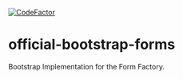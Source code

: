 [![CodeFactor](https://www.codefactor.io/repository/github/elastic-pipeline/official-bootstrap-forms/badge)](https://www.codefactor.io/repository/github/elastic-pipeline/official-bootstrap-forms)
# official-bootstrap-forms
Bootstrap Implementation for the Form Factory.
